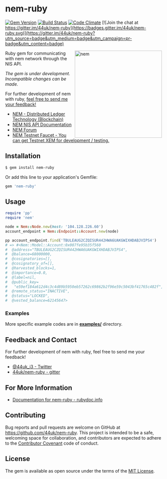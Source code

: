 # nem-ruby

[![Gem Version](https://badge.fury.io/rb/nem-ruby.svg)](https://badge.fury.io/rb/nem-ruby)
[![Build Status](https://travis-ci.org/44uk/nem-ruby.svg?branch=master)](https://travis-ci.org/44uk/nem-ruby)
[![Code Climate](https://codeclimate.com/github/44uk/nem-ruby/badges/gpa.svg)](https://codeclimate.com/github/44uk/nem-ruby)
[![Join the chat at https://gitter.im/44uk/nem-ruby](https://badges.gitter.im/44uk/nem-ruby.svg)](https://gitter.im/44uk/nem-ruby?utm_source=badge&utm_medium=badge&utm_campaign=pr-badge&utm_content=badge)

<img src="https://cloud.githubusercontent.com/assets/370508/24320282/a332d238-1175-11e7-96dc-75bc30e562d2.png" width="280" height="280" alt="nem" align="right" />

Ruby gem for communicating with nem network through the NIS API.

*The gem is under development. Incompatible changes can be made.*

For further development of nem with ruby, [feel free to send me your feedback!](#feedback-and-contact)

* [NEM \- Distributed Ledger Technology \(Blockchain\)](https://www.nem.io/)
* [NEM NIS API Documentation](https://nemproject.github.io/)
* [NEM Forum](https://forum.nem.io/)
* [NEM Testnet Faucet \- You can get Testnet XEM for development / testing.](http://test-nem-faucet.44uk.net/)

## Installation

```bash
$ gem install nem-ruby
```

Or add this line to your application's Gemfile:

```ruby
gem 'nem-ruby'
```

## Usage

```ruby
require 'pp'
require 'nem'

node = Nem::Node.new(host: '104.128.226.60')
account_endpoint = Nem::Endpoint::Account.new(node)

pp account_endpoint.find('TBULEAUG2CZQISUR442HWA6UAKGWIXHDABJVIPS4')
# => #<Nem::Model::Account:0x007fe95b35f560
#  @address="TBULEAUG2CZQISUR442HWA6UAKGWIXHDABJVIPS4",
#  @balance=68000000,
#  @cosignatories=[],
#  @cosignatory_of=[],
#  @harvested_blocks=1,
#  @importance=0.0,
#  @label=nil,
#  @public_key=
#   "e59ef184a612d4c3c4d89b5950eb57262c69862b2f96e59c5043bf41765c482f",
#  @remote_status="INACTIVE",
#  @status="LOCKED",
#  @vested_balance=62145647>
```

### Examples

More specific example codes are in **[examples/](examples/)** directory.

## Feedback and Contact

For further development of nem with ruby, feel free to send me your feedback!

* [@44uk_i3 - Twitter](https://twitter.com/44uk_i3)
* [44uk/nem-ruby - gitter](https://gitter.im/44uk/nem-ruby)

## For More Information

* [Documentation for nem-ruby - rubydoc.info](http://www.rubydoc.info/gems/nem-ruby)

## Contributing

Bug reports and pull requests are welcome on GitHub at https://github.com/44uk/nem-ruby. This project is intended to be a safe, welcoming space for collaboration, and contributors are expected to adhere to the [Contributor Covenant](http://contributor-covenant.org) code of conduct.

## License

The gem is available as open source under the terms of the [MIT License](LICENSE).
